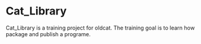 # Cat_Library
Cat_Library is a training project for oldcat.
The training goal is to learn how package and publish a programe.
